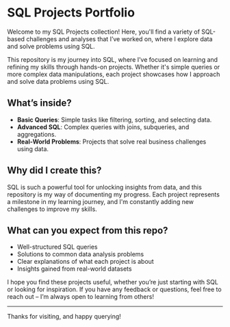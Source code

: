 # SQL Projects Portfolio

Welcome to my SQL Projects collection! Here, you'll find a variety of SQL-based challenges and analyses that I’ve worked on, where I explore data and solve problems using SQL.

This repository is my journey into SQL, where I’ve focused on learning and refining my skills through hands-on projects. Whether it's simple queries or more complex data manipulations, each project showcases how I approach and solve data problems using SQL.

## What’s inside?
- **Basic Queries**: Simple tasks like filtering, sorting, and selecting data.
- **Advanced SQL**: Complex queries with joins, subqueries, and aggregations.
- **Real-World Problems**: Projects that solve real business challenges using data.

## Why did I create this?
SQL is such a powerful tool for unlocking insights from data, and this repository is my way of documenting my progress. Each project represents a milestone in my learning journey, and I'm constantly adding new challenges to improve my skills.

## What can you expect from this repo?
- Well-structured SQL queries
- Solutions to common data analysis problems
- Clear explanations of what each project is about
- Insights gained from real-world datasets

I hope you find these projects useful, whether you’re just starting with SQL or looking for inspiration. If you have any feedback or questions, feel free to reach out – I’m always open to learning from others!

---

Thanks for visiting, and happy querying!
